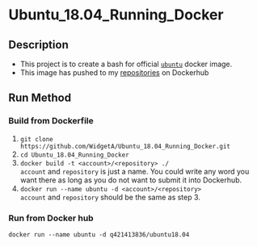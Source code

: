 # Ubuntu_18.04_Running_Docker

## Description
- This project is to create a bash for official [`ubuntu`](https://hub.docker.com/_/ubuntu "Ubuntu18.04") docker image.
- This image has pushed to my [repositories](https://hub.docker.com/r/q421413836/ubuntu18.04 "Dockerhub") on Dockerhub

## Run Method
### Build from Dockerfile
1. `git clone https://github.com/WidgetA/Ubuntu_18.04_Running_Docker.git`
2. `cd Ubuntu_18.04_Running_Docker`
3. `docker build -t <account>/<repository> ./`  
`account` and `repository` is just a name. You could write any word you want there as long as you do not want to submit it into Dockerhub.
4. `docker run --name ubuntu -d <account>/<repository>`  
`account` and `repository` should be the same as step 3.

### Run from Docker hub
`docker run --name ubuntu -d q421413836/ubuntu18.04`

